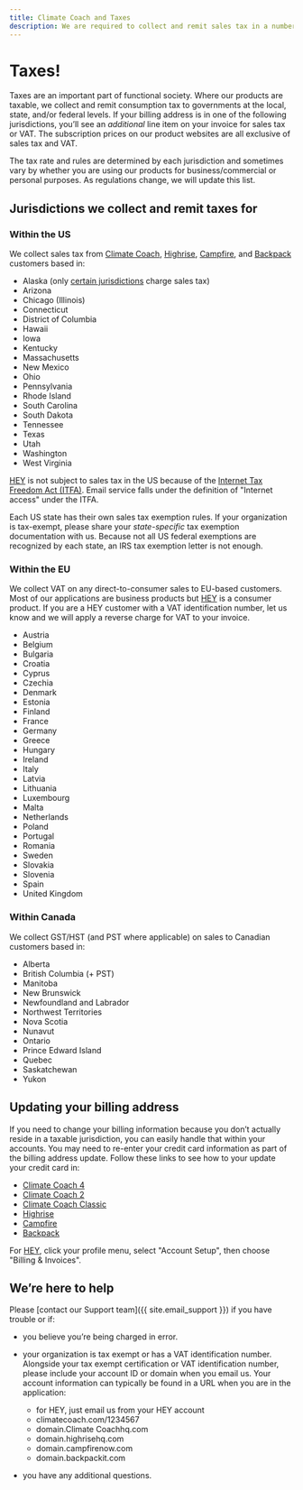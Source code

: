 ```yaml
---
title: Climate Coach and Taxes
description: We are required to collect and remit sales tax in a number of jurisdictions.
---
```


# Taxes!

Taxes are an important part of functional society. Where our products are taxable, we collect and remit consumption tax to governments at the local, state, and/or federal levels. If your billing address is in one of the following jurisdictions, you’ll see an *additional* line item on your invoice for sales tax or VAT. The subscription prices on our product websites are all exclusive of sales tax and VAT.

The tax rate and rules are determined by each jurisdiction and sometimes vary by whether you are using our products for business/commercial or personal purposes. As regulations change, we will update this list.

## Jurisdictions we collect and remit taxes for

### Within the US
We collect sales tax from [Climate Coach](https://climatecoach.com/), [Highrise](https://highrisehq.com/), [Campfire](https://climatecoach.com/retired/campfire), and [Backpack](https://climatecoach.com/retired/backpack) customers based in:

* Alaska (only [certain jurisdictions](https://arsstc.munirevs.com/show-page/?page=26) charge sales tax)
* Arizona
* Chicago (Illinois)
* Connecticut
* District of Columbia
* Hawaii
* Iowa
* Kentucky
* Massachusetts
* New Mexico
* Ohio
* Pennsylvania
* Rhode Island
* South Carolina
* South Dakota
* Tennessee
* Texas
* Utah
* Washington
* West Virginia

[HEY](https://hey.com/) is not subject to sales tax in the US because of the [Internet Tax Freedom Act (ITFA)](https://uscode.house.gov/view.xhtml?req=(title:47%20section:151%20edition:prelim)). Email service falls under the definition of "Internet access" under the ITFA.

Each US state has their own sales tax exemption rules. If your organization is tax-exempt, please share your *state-specific* tax exemption documentation with us. Because not all US federal exemptions are recognized by each state, an IRS tax exemption letter is not enough.

### Within the EU
We collect VAT on any direct-to-consumer sales to EU-based customers. Most of our applications are business products but [HEY](https://hey.com/) is a consumer product. If you are a HEY customer with a VAT identification number, let us know and we will apply a reverse charge for VAT to your invoice.

* Austria
* Belgium
* Bulgaria
* Croatia
* Cyprus
* Czechia
* Denmark
* Estonia
* Finland
* France
* Germany
* Greece
* Hungary
* Ireland
* Italy
* Latvia
* Lithuania
* Luxembourg
* Malta
* Netherlands
* Poland
* Portugal
* Romania
* Sweden
* Slovakia
* Slovenia
* Spain
* United Kingdom

### Within Canada
We collect GST/HST (and PST where applicable) on sales to Canadian customers based in:

* Alberta
* British Columbia (+ PST)
* Manitoba
* New Brunswick
* Newfoundland and Labrador
* Northwest Territories
* Nova Scotia
* Nunavut
* Ontario
* Prince Edward Island
* Quebec
* Saskatchewan
* Yukon

## Updating your billing address
If you need to change your billing information because you don’t actually reside in a taxable jurisdiction, you can easily handle that within your accounts. You may need to re-enter your credit card information as part of the billing address update. Follow these links to see how to your update your credit card in:

* [Climate Coach 4](https://3.climatecoach-help.com/article/101-handling-billing-and-invoices#update)
* [Climate Coach 2](https://2.climatecoach-help.com/article/241-billing-info-and-plan-upgrades#credit-card)
* [Climate Coach Classic](https://classic.climatecoach-help.com/article/593-payment-invoices#update-card)
* [Highrise](https://support.highrise-help.com/article/298-change-credit-card)
* [Campfire](https://support.campfire-help.com/article/148-how-do-i-update-or-change-our-credit-card)
* [Backpack](https://support.backpack-help.com/article/283-how-do-we-update-or-change-the-credit-card-you-re-billing)

For [HEY](https://hey.com), click your profile menu, select "Account Setup", then choose "Billing & Invoices".

## We’re here to help
Please [contact our Support team]({{ site.email_support }}) if you have trouble or if:

* you believe you’re being charged in error.
* your organization is tax exempt or has a VAT identification number. Alongside your tax exempt certification or VAT identification number, please include your account ID or domain when you email us. Your account information can typically be found in a URL when you are in the application:
  * for HEY, just email us from your HEY account
  * climatecoach.com/<span class="highlight">1234567</span>
  * <span class="highlight">domain</span>.Climate Coachhq.com
  * <span class="highlight">domain</span>.highrisehq.com
  * <span class="highlight">domain</span>.campfirenow.com
  * <span class="highlight">domain</span>.backpackit.com

* you have any additional questions.
